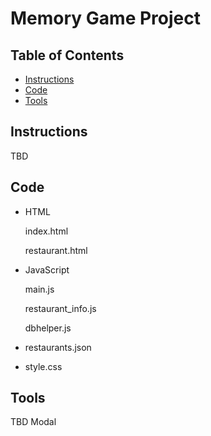 # Memory Game Project

## Table of Contents

* [Instructions](#instructions)
* [Code](#code)
* [Tools](#tools)

## Instructions

TBD

## Code

* HTML

  index.html
  
  restaurant.html

* JavaScript

  main.js
  
  restaurant_info.js
  
  dbhelper.js

* restaurants.json

* style.css

## Tools

TBD
Modal
